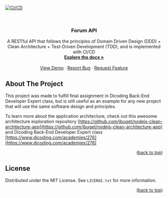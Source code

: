 <div id="top"></div>

[![CI/CD][cicd-shield]][cicd-url]



<!-- PROJECT LOGO -->
<br />
<div align="center">
<h3 align="center">Forum API</h3>

  <p align="center">
    A RESTful API that follows the principles of Domain Driven Design (DDD) + Clean Architecture + Test-Driven Development (TDD), and is implemented with CI/CD
    <br />
    <a href="https://github.com/kmhalpin/forum-api"><strong>Explore the docs »</strong></a>
    <br />
    <br />
    <a href="https://forum-back.herokuapp.com/documentation">View Demo</a>
    ·
    <a href="https://github.com/kmhalpin/forum-api/issues">Report Bug</a>
    ·
    <a href="https://github.com/kmhalpin/forum-api/issues">Request Feature</a>
  </p>
</div>



<!-- ABOUT THE PROJECT -->
## About The Project

This project was made to fulfill final assignment in Dicoding Back-End Developer Expert class, but is still useful as an example for any new project that will use the same software design and principles.

To learn more about the application architecture, check out this awesome architecture exploration repository [https://github.com/jbuget/nodejs-clean-architecture-app](https://github.com/jbuget/nodejs-clean-architecture-app) and Dicoding Back-End Developer Expert class [https://www.dicoding.com/academies/276](https://www.dicoding.com/academies/276)

<p align="right">(<a href="#top">back to top</a>)</p>



<!-- GETTING STARTED -->
<!-- ## Getting Started

This is an example of how you may give instructions on setting up your project locally.
To get a local copy up and running follow these simple example steps.

### Prerequisites

This is an example of how to list things you need to use the software and how to install them.
* npm
  ```sh
  npm install npm@latest -g
  ```

### Installation

1. Get a free API Key at [https://example.com](https://example.com)
2. Clone the repo
   ```sh
   git clone https://github.com/kmhalpin/forum-api.git
   ```
3. Install NPM packages
   ```sh
   npm install
   ```
4. Enter your API in `config.js`
   ```js
   const API_KEY = 'ENTER YOUR API';
   ```

<p align="right">(<a href="#top">back to top</a>)</p>



<!-- USAGE EXAMPLES -->
<!-- ## Usage

Use this space to show useful examples of how a project can be used. Additional screenshots, code examples and demos work well in this space. You may also link to more resources.

_For more examples, please refer to the [Documentation](https://example.com)_

<p align="right">(<a href="#top">back to top</a>)</p>



<!-- LICENSE -->
## License

Distributed under the MIT License. See `LICENSE.txt` for more information.

<p align="right">(<a href="#top">back to top</a>)</p>



<!-- CONTACT -->
<!--## Contact

Your Name - [@twitter_handle](https://twitter.com/twitter_handle) - email@email_client.com

Project Link: [https://github.com/kmhalpin/forum-api](https://github.com/kmhalpin/forum-api)

<p align="right">(<a href="#top">back to top</a>)</p>



<!-- MARKDOWN LINKS & IMAGES -->
<!-- https://www.markdownguide.org/basic-syntax/#reference-style-links -->
[contributors-shield]: https://img.shields.io/github/contributors/kmhalpin/forum-api.svg?style=for-the-badge
[contributors-url]: https://github.com/kmhalpin/forum-api/graphs/contributors
[forks-shield]: https://img.shields.io/github/forks/kmhalpin/forum-api.svg?style=for-the-badge
[forks-url]: https://github.com/kmhalpin/forum-api/network/members
[stars-shield]: https://img.shields.io/github/stars/kmhalpin/forum-api.svg?style=for-the-badge
[stars-url]: https://github.com/kmhalpin/forum-api/stargazers
[issues-shield]: https://img.shields.io/github/issues/kmhalpin/forum-api.svg?style=for-the-badge
[issues-url]: https://github.com/kmhalpin/forum-api/issues
[license-shield]: https://img.shields.io/github/license/kmhalpin/forum-api.svg?style=for-the-badge
[license-url]: https://github.com/kmhalpin/forum-api/blob/master/LICENSE.txt
[linkedin-shield]: https://img.shields.io/badge/-LinkedIn-black.svg?style=for-the-badge&logo=linkedin&colorB=555
[linkedin-url]: https://linkedin.com/in/kmhalvin
[product-screenshot]: images/screenshot.png
[cicd-shield]: https://img.shields.io/github/actions/workflow/status/kmhalpin/forum-api/prod.yml?label=CI%2FCD&logo=github&style=for-the-badge
[cicd-url]: https://github.com/kmhalpin/forum-api/actions/workflows/prod.yml
